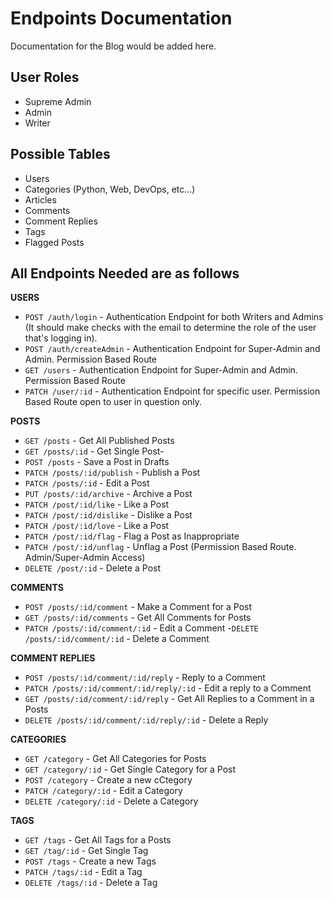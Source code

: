 # Endpoints Documentation

Documentation for the Blog would be added here.

## User Roles

- Supreme Admin
- Admin
- Writer

## Possible Tables

- Users
- Categories (Python, Web, DevOps, etc...)
- Articles
- Comments
- Comment Replies
- Tags
- Flagged Posts

## All Endpoints Needed are as follows

**USERS**

- `POST /auth/login` - Authentication Endpoint for both Writers and Admins (It should make checks with the email to determine the role of the user that's logging in).
- `POST /auth/createAdmin` - Authentication Endpoint for Super-Admin and Admin. Permission Based Route
- `GET /users` - Authentication Endpoint for Super-Admin and Admin. Permission Based Route
- `PATCH /user/:id` - Authentication Endpoint for specific user. Permission Based Route open to user in question only.

**POSTS**

- `GET /posts` - Get All Published Posts
- `GET /posts/:id` - Get Single Post-
- `POST /posts` - Save a Post in Drafts
- `PATCH /posts/:id/publish` - Publish a Post
- `PATCH /posts/:id` - Edit a Post
- `PUT /posts/:id/archive` - Archive a Post
- `PATCH /post/:id/like` - Like a Post
- `PATCH /post/:id/dislike` - Dislike a Post
- `PATCH /post/:id/love` - Like a Post
- `PATCH /post/:id/flag` - Flag a Post as Inappropriate
- `PATCH /post/:id/unflag` - Unflag a Post (Permission Based Route. Admin/Super-Admin Access)
- `DELETE /post/:id` - Delete a Post

**COMMENTS**

- `POST /posts/:id/comment` - Make a Comment for a Post
- `GET /posts/:id/comments` - Get All Comments for Posts
- `PATCH /posts/:id/comment/:id` - Edit a Comment
-`DELETE /posts/:id/comment/:id` - Delete a Comment

**COMMENT REPLIES**

- `POST /posts/:id/comment/:id/reply` - Reply to a Comment
- `PATCH /posts/:id/comment/:id/reply/:id` - Edit a reply to a Comment
- `GET /posts/:id/comment/:id/reply` - Get All Replies to a Comment in a Posts
- `DELETE /posts/:id/comment/:id/reply/:id` - Delete a Reply

**CATEGORIES**

- `GET /category` - Get All Categories for Posts
- `GET /category/:id` - Get Single Category for a Post
- `POST /category` - Create a new cCtegory
- `PATCH /category/:id`  - Edit a Category
- `DELETE /category/:id` - Delete a Category

**TAGS**

- `GET /tags` - Get All Tags for a Posts
- `GET /tag/:id` - Get Single Tag
- `POST /tags` - Create a new Tags
- `PATCH /tags/:id`  - Edit a Tag
- `DELETE /tags/:id` - Delete a Tag
